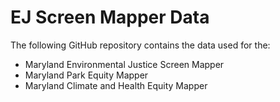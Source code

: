 # EJ Screen Mapper Data

The following GitHub repository contains the data used for the:
- Maryland Environmental Justice Screen Mapper
- Maryland Park Equity Mapper
- Maryland Climate and Health Equity Mapper
